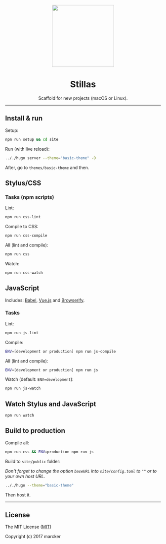 <p align="center">
	<img src="https://raw.githubusercontent.com/stillas/logo/master/stillas.png" width="200" height="200">
</p>

<h1 align="center">Stillas</h1>

<p align="center">Scaffold for new projects (macOS or Linux).</p>

---

## Install & run

Setup:

```bash
npm run setup && cd site
```

Run (with live reload):

```bash
.././hugo server --theme="basic-theme" -D
```

After, go to `themes/basic-theme` and then.

## Stylus/CSS

### Tasks (npm scripts)

Lint:

```bash
npm run css-lint
```

Compile to CSS:

```bash
npm run css-compile
```

All (lint and compile):

```bash
npm run css
```

Watch:

```bash
npm run css-watch
```

## JavaScript

Includes: [Babel](https://babeljs.io/), [Vue.js](https://vuejs.org/) and [Browserify](https://browserify.org/).

### Tasks

Lint:

```bash
npm run js-lint
```

Compile:

```bash
ENV=[development or production] npm run js-compile
```

All (lint and compile):

```bash
ENV=[development or production] npm run js
```

Watch (default: `ENV=development`):

```bash
npm run js-watch
```

## Watch Stylus and JavaScript

```bash
npm run watch
```

## Build to production

Compile all:

```bash
npm run css && ENV=production npm run js
```

Build to `site/public` folder:

_Don't forget to change the option `baseURL` into `site/config.toml` to `""` or to your own host URL._

```bash
.././hugo --theme="basic-theme"
```


Then host it.

---

## License

The MIT License ([MIT](https://github.com/stillas/stillas/blob/development/license.md))

Copyright (c) 2017 marcker
